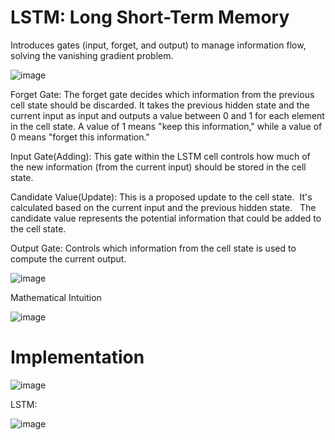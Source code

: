 # LSTM: Long Short-Term Memory

 Introduces gates (input, forget, and output) to manage information flow, solving the vanishing gradient problem.

![image](https://github.com/user-attachments/assets/82d5e89a-135a-421b-b894-82c9c7809d01)

Forget Gate: The forget gate decides which information from the previous cell state should be discarded. It takes the previous hidden state and the current input as input and outputs a value between 0 and 1 for each element in the cell state. A value of 1 means "keep this information," while a value of 0 means "forget this information."

Input Gate(Adding): This gate within the LSTM cell controls how much of the new information (from the current input) should be stored in the cell state.

Candidate Value(Update): This is a proposed update to the cell state.  It's calculated based on the current input and the previous hidden state.   
The candidate value represents the potential information that could be added to the cell state.  

Output Gate: Controls which information from the cell state is used to compute the current output.  

![image](https://github.com/user-attachments/assets/1b713834-bc1a-4224-8ed1-27e90e784ee3)

Mathematical Intuition

![image](https://github.com/user-attachments/assets/2b7ed4a7-26f8-4a0a-b306-265d370715da)


# Implementation

![image](https://github.com/user-attachments/assets/f403f64e-0aae-49e1-92ba-582cf534651c)

LSTM:

![image](https://github.com/user-attachments/assets/3923effe-f1bc-4d35-8ac6-898551f277ba)


